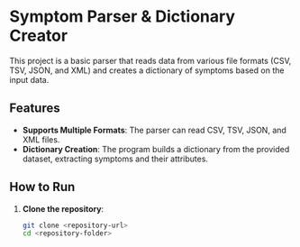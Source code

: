 # Symptom Parser & Dictionary Creator

This project is a basic parser that reads data from various file formats (CSV, TSV, JSON, and XML) and creates a dictionary of symptoms based on the input data.

## Features
- **Supports Multiple Formats**: The parser can read CSV, TSV, JSON, and XML files.
- **Dictionary Creation**: The program builds a dictionary from the provided dataset, extracting symptoms and their attributes.

## How to Run

1. **Clone the repository**:
   ```bash
   git clone <repository-url>
   cd <repository-folder>
